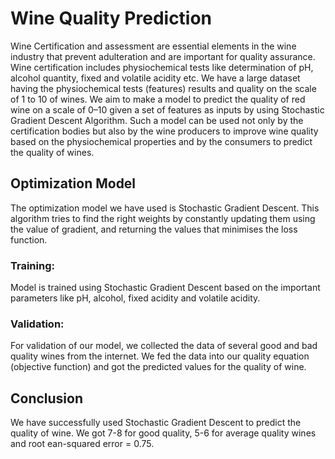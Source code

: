 # Wine Quality Prediction
Wine Certification and assessment are essential elements in the wine industry that prevent adulteration and are important for quality assurance. Wine certification includes physiochemical tests like determination of pH, alcohol quantity, fixed and volatile acidity etc. We have a large dataset having the physiochemical tests (features) results and quality on the scale of 1 to 10 of wines.
We aim to make a model to predict the quality of red wine on a scale of 0–10 given a set of features as inputs by using Stochastic Gradient Descent Algorithm.
Such a model can be used not only by the certification bodies but also by the wine producers to improve wine quality based on the physiochemical properties and by the consumers to predict the quality of wines.

## Optimization Model
The optimization model we have used is Stochastic Gradient Descent. 
This algorithm tries to find the right weights by constantly updating them using the value of gradient, and returning the values that minimises the loss function. 
### Training: 
Model is trained using Stochastic Gradient Descent based on the important parameters like pH, alcohol, fixed acidity and volatile acidity.
### Validation: 
For validation of our model, we collected the data of several good and bad quality wines from the internet. We fed the data into our quality equation (objective function) and got the predicted values for the quality of wine.

## Conclusion
We have successfully used Stochastic Gradient Descent to predict the quality of wine. We got 7-8 for good quality, 5-6 for average quality wines and root ean-squared error = 0.75.
